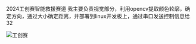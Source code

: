 2024工创赛智能救援赛道
我主要负责视觉部分，利用opencv提取颜色轮廓，确定方向，通过大小确定距离，并部署到linux开发板上，通过串口发送控制信息给32

![工创赛](https://github.com/user-attachments/assets/99ac3c78-439f-470c-ac0b-f6758cc30f80)
